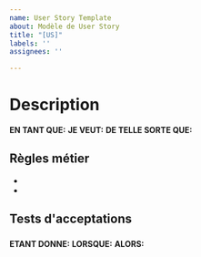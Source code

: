 ```yaml
---
name: User Story Template
about: Modèle de User Story
title: "[US]"
labels: ''
assignees: ''

---
```


# Description

**EN TANT QUE:** 
**JE VEUT:** 
**DE TELLE SORTE QUE:** 

## Règles métier
- 
- 

## Tests d'acceptations

### 
**ETANT DONNE:** 
**LORSQUE:** 
**ALORS:**
